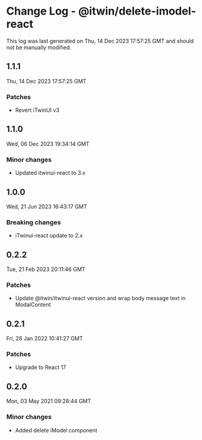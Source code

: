 # Change Log - @itwin/delete-imodel-react

This log was last generated on Thu, 14 Dec 2023 17:57:25 GMT and should not be manually modified.

## 1.1.1
Thu, 14 Dec 2023 17:57:25 GMT

### Patches

- Revert iTwinUI v3

## 1.1.0
Wed, 06 Dec 2023 19:34:14 GMT

### Minor changes

- Updated itwinui-react to 3.x

## 1.0.0
Wed, 21 Jun 2023 16:43:17 GMT

### Breaking changes

- iTwinui-react update to 2.x

## 0.2.2
Tue, 21 Feb 2023 20:11:46 GMT

### Patches

- Update @itwin/itwinui-react version and wrap body message text in ModalContent

## 0.2.1
Fri, 28 Jan 2022 10:41:27 GMT

### Patches

- Upgrade to React 17

## 0.2.0
Mon, 03 May 2021 09:28:44 GMT

### Minor changes

- Added delete iModel component

